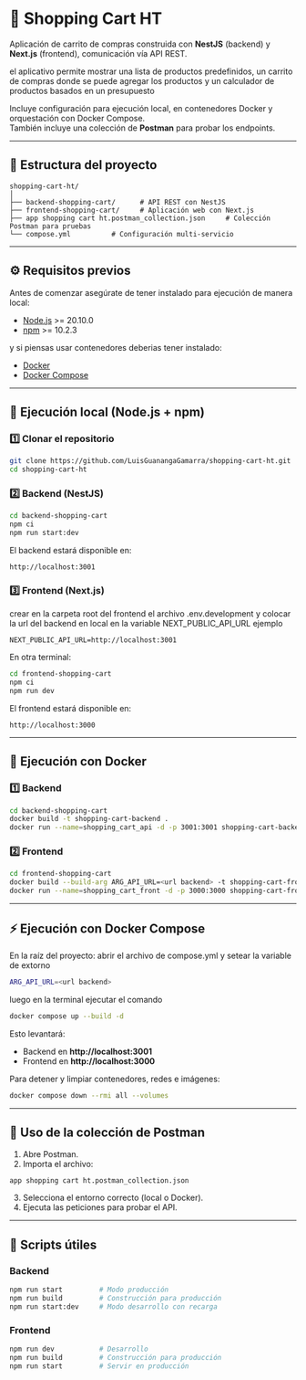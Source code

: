 # 🛒 Shopping Cart HT

Aplicación de carrito de compras construida con **NestJS** (backend) y **Next.js** (frontend), comunicación vía API REST.

el aplicativo permite mostrar una lista de productos predefinidos, un carrito de compras donde se puede agregar los productos
y un calculador de productos basados en un presupuesto


Incluye configuración para ejecución local, en contenedores Docker y orquestación con Docker Compose.  
También incluye una colección de **Postman** para probar los endpoints.

---

## 📂 Estructura del proyecto

```
shopping-cart-ht/
│
├── backend-shopping-cart/      # API REST con NestJS
├── frontend-shopping-cart/     # Aplicación web con Next.js
├── app shopping cart ht.postman_collection.json     # Colección Postman para pruebas
└── compose.yml          # Configuración multi-servicio
```

---

## ⚙️ Requisitos previos

Antes de comenzar asegúrate de tener instalado para ejecución de manera local:
- [Node.js](https://nodejs.org/) >= 20.10.0
- [npm](https://www.npmjs.com/) >= 10.2.3

y si piensas usar contenedores deberias tener instalado:
- [Docker](https://www.docker.com/)
- [Docker Compose](https://docs.docker.com/compose/)

---

## 🚀 Ejecución local (Node.js + npm)

### 1️⃣ Clonar el repositorio
```bash
git clone https://github.com/LuisGuanangaGamarra/shopping-cart-ht.git
cd shopping-cart-ht
```

### 2️⃣ Backend (NestJS)
```bash
cd backend-shopping-cart
npm ci
npm run start:dev
```
El backend estará disponible en:
```
http://localhost:3001
```

### 3️⃣ Frontend (Next.js)
crear en la carpeta root del frontend el archivo .env.development
y colocar la url del backend en local en la variable NEXT_PUBLIC_API_URL
ejemplo

```
NEXT_PUBLIC_API_URL=http://localhost:3001
```


En otra terminal:
```bash
cd frontend-shopping-cart
npm ci
npm run dev
```
El frontend estará disponible en:
```
http://localhost:3000
```

---

## 🐳 Ejecución con Docker

### 1️⃣ Backend
```bash
cd backend-shopping-cart
docker build -t shopping-cart-backend .
docker run --name=shopping_cart_api -d -p 3001:3001 shopping-cart-backend
```

### 2️⃣ Frontend
```bash
cd frontend-shopping-cart
docker build --build-arg ARG_API_URL=<url backend> -t shopping-cart-frontend .
docker run --name=shopping_cart_front -d -p 3000:3000 shopping-cart-frontend
```

---

## ⚡ Ejecución con Docker Compose


En la raíz del proyecto:
abrir el archivo de compose.yml y setear la variable de extorno 
```bash
ARG_API_URL=<url backend>
```
luego en la terminal ejecutar el comando
```bash
docker compose up --build -d
```

Esto levantará:
- Backend en **http://localhost:3001**
- Frontend en **http://localhost:3000**

Para detener y limpiar contenedores, redes e imágenes:
```bash
docker compose down --rmi all --volumes
```

---

## 🧪 Uso de la colección de Postman

1. Abre Postman.
2. Importa el archivo:
```
app shopping cart ht.postman_collection.json
```
3. Selecciona el entorno correcto (local o Docker).
4. Ejecuta las peticiones para probar el API.

---

## 📜 Scripts útiles

### Backend
```bash
npm run start         # Modo producción
npm run build         # Construcción para producción
npm run start:dev     # Modo desarrollo con recarga
```

### Frontend
```bash
npm run dev           # Desarrollo
npm run build         # Construcción para producción
npm run start         # Servir en producción
```
